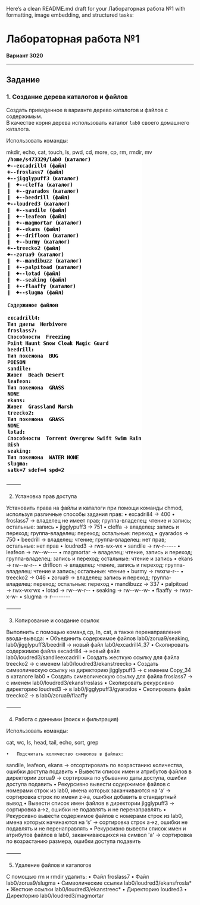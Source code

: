 Here’s a clean README.md draft for your Лабораторная работа №1 with formatting, image embedding, and structured tasks:

# Лабораторная работа №1  
**Вариант 3020**

---

## Задание  

### 1. Создание дерева каталогов и файлов  
Создать приведенное в варианте дерево каталогов и файлов с содержимым.  
В качестве корня дерева использовать каталог `lab0` своего домашнего каталога.  

Использовать команды:  

mkdir, echo, cat, touch, ls, pwd, cd, more, cp, rm, rmdir, mv
![Задание](./docs/imges/task.png)

⸻

2. Установка прав доступа

Установить права на файлы и каталоги при помощи команды chmod, используя различные способы задания прав:
	•	excadrill4 → 400
	•	froslass7 → владелец не имеет прав; группа-владелец: чтение и запись; остальные: запись
	•	jigglypuff3 → 751
	•	cleffa → владелец: запись и переход; группа-владелец: переход; остальные: переход
	•	gyarados → 750
	•	beedrill → владелец: чтение; группа-владелец: нет прав; остальные: нет прав
	•	loudred3 → rwx-wx-wx
	•	sandile → rw-r-----
	•	leafeon → rw--w----
	•	magmortar → владелец: чтение, запись и переход; группа-владелец: запись и переход; остальные: чтение и запись
	•	ekans → rw--w-r--
	•	drifloon → владелец: чтение, запись и переход; группа-владелец: чтение и запись; остальные: чтение
	•	burmy → rwxrw-r--
	•	treecko2 → 046
	•	zorua9 → владелец: запись и переход; группа-владелец: переход; остальные: переход
	•	mandibuzz → 337
	•	palpitoad → rwx-wxrwx
	•	lotad → rw--w-r--
	•	seaking → rw--w--w-
	•	flaaffy → rwxr-x-w-
	•	slugma → r--------

⸻

3. Копирование и создание ссылок

Выполнить с помощью команд cp, ln, cat, а также перенаправления ввода-вывода:
	•	Объединить содержимое файлов
lab0/zorua9/seaking, lab0/jigglypuff3/beedrill
→ новый файл lab0/excadrill4_37
	•	Скопировать содержимое файла excadrill4
→ новый файл lab0/loudred3/sandileexcadrill
	•	Создать жесткую ссылку для файла treecko2
→ с именем lab0/loudred3/ekanstreecko
	•	Создать символическую ссылку на директорию jigglypuff3
→ с именем Copy_34 в каталоге lab0
	•	Создать символическую ссылку для файла froslass7
→ с именем lab0/loudred3/ekansfroslass
	•	Скопировать рекурсивно директорию loudred3
→ в lab0/jigglypuff3/gyarados
	•	Скопировать файл treecko2
→ в lab0/zorua9/flaaffy

⸻

4. Работа с данными (поиск и фильтрация)

Использовать команды:

cat, wc, ls, head, tail, echo, sort, grep

	•	Подсчитать количество символов в файлах:
sandile, leafeon, ekans → отсортировать по возрастанию количества, ошибки доступа подавить
	•	Вывести список имен и атрибутов файлов в директории zorua9 → сортировка по убыванию даты доступа, ошибки доступа подавить
	•	Рекурсивно вывести содержимое файлов с номерами строк из lab0, имена которых заканчиваются на ‘a’ → сортировка строк по имени z→a, ошибки добавить в стандартный вывод
	•	Вывести список имен файлов в директории jigglypuff3 → сортировка a→z, ошибки не подавлять и не перенаправлять
	•	Рекурсивно вывести содержимое файлов с номерами строк из lab0, имена которых начинаются на ‘s’ → сортировка строк a→z, ошибки не подавлять и не перенаправлять
	•	Рекурсивно вывести список имен и атрибутов файлов в lab0, заканчивающихся на символ 'a' → сортировка по возрастанию размера, ошибки доступа подавить

⸻

5. Удаление файлов и каталогов

С помощью rm и rmdir удалить:
	•	Файл froslass7
	•	Файл lab0/zorua9/slugma
	•	Символические ссылки lab0/loudred3/ekansfrosla*
	•	Жесткие ссылки lab0/loudred3/ekanstreec*
	•	Директорию loudred3
	•	Директорию lab0/loudred3/magmortar


